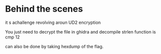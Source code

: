 # Behind the scenes

it s achallenge revolving aroun UD2 encryption

You just need to decrypt the file in ghidra and decompile
strlen function is cmp 12 

can also be done by taking hexdump of the flag.